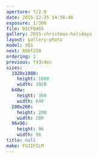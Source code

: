 ```yaml
---
aperture: f/2.0
date: 2015-12-25 14:56:48
exposure: 1/300
file: DSCF0465
gallery: 2015-christmas-holidays
layout: gallery-photo
model: XQ1
next: 886f250
ordering: 2
previous: f43c4ec
sizes:
  1920x1080:
    height: 1080
    width: 1920
  640w:
    height: 360
    width: 640
  200x200:
    height: 200
    width: 200
  96x96:
    height: 96
    width: 96
title: null
make: FUJIFILM
---
```


